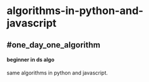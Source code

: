 # algorithms-in-python-and-javascript
## #one_day_one_algorithm
#### beginner in ds algo
same algorithms in python and javascript.
